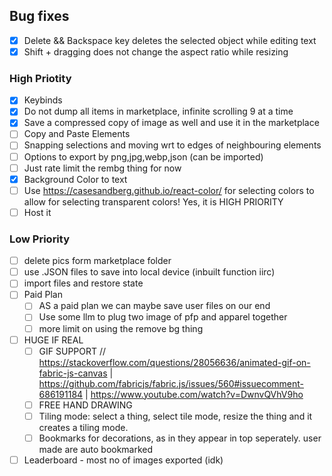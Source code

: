 ## Bug fixes
- [x] Delete && Backspace key deletes the selected object while editing text
- [x] Shift + dragging does not change the aspect ratio while resizing

### High Priotity
- [x] Keybinds
- [x] Do not dump all items in marketplace, infinite scrolling 9 at a time
- [x] Save a compressed copy of image as well and use it in the marketplace
- [ ] Copy and Paste Elements
- [ ] Snapping selections and moving wrt to edges of neighbouring elements
- [ ] Options to export by png,jpg,webp,json (can be imported)
- [ ] Just rate limit the rembg thing for now
- [x] Background Color to text
- [ ] Use https://casesandberg.github.io/react-color/ for selecting colors to allow for selecting transparent colors! Yes, it is HIGH PRIORITY
- [ ] Host it

### Low Priority
- [ ] delete pics form marketplace folder 
- [ ] use .JSON files to save into local device (inbuilt function iirc)
- [ ] import files and restore state
- [ ] Paid Plan
  - [ ] AS a paid plan we can maybe save user files on our end 
  - [ ] Use some llm to plug two image of pfp and apparel together
  - [ ] more limit on using the remove bg thing
- [ ] HUGE IF REAL
  - [ ] GIF SUPPORT // https://stackoverflow.com/questions/28056636/animated-gif-on-fabric-js-canvas | https://github.com/fabricjs/fabric.js/issues/560#issuecomment-686191184 | https://www.youtube.com/watch?v=DwnvQVhV9ho
  - [ ] FREE HAND DRAWING
  - [ ] Tiling mode: select a thing, select tile mode, resize the thing and it creates a tiling mode.
  - [ ] Bookmarks for decorations, as in they appear in top seperately. user made are auto bookmarked
- [ ] Leaderboard - most no of images exported (idk)
